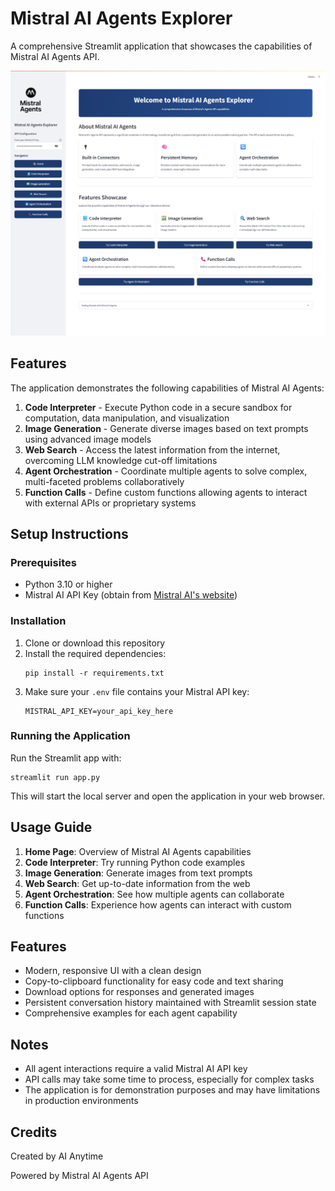 # Mistral AI Agents Explorer

A comprehensive Streamlit application that showcases the capabilities of Mistral AI Agents API.

![Mistral AI Agents](./mistral%20ai%20agents.png)

## Features

The application demonstrates the following capabilities of Mistral AI Agents:

1. **Code Interpreter** - Execute Python code in a secure sandbox for computation, data manipulation, and visualization
2. **Image Generation** - Generate diverse images based on text prompts using advanced image models
3. **Web Search** - Access the latest information from the internet, overcoming LLM knowledge cut-off limitations
4. **Agent Orchestration** - Coordinate multiple agents to solve complex, multi-faceted problems collaboratively
5. **Function Calls** - Define custom functions allowing agents to interact with external APIs or proprietary systems

## Setup Instructions

### Prerequisites

- Python 3.10 or higher
- Mistral AI API Key (obtain from [Mistral AI's website](https://mistral.ai))

### Installation

1. Clone or download this repository
2. Install the required dependencies:
   ```
   pip install -r requirements.txt
   ```
3. Make sure your `.env` file contains your Mistral API key:
   ```
   MISTRAL_API_KEY=your_api_key_here
   ```

### Running the Application

Run the Streamlit app with:

```
streamlit run app.py
```

This will start the local server and open the application in your web browser.

## Usage Guide

1. **Home Page**: Overview of Mistral AI Agents capabilities
2. **Code Interpreter**: Try running Python code examples
3. **Image Generation**: Generate images from text prompts
4. **Web Search**: Get up-to-date information from the web
5. **Agent Orchestration**: See how multiple agents can collaborate
6. **Function Calls**: Experience how agents can interact with custom functions

## Features

- Modern, responsive UI with a clean design
- Copy-to-clipboard functionality for easy code and text sharing
- Download options for responses and generated images
- Persistent conversation history maintained with Streamlit session state
- Comprehensive examples for each agent capability

## Notes

- All agent interactions require a valid Mistral AI API key
- API calls may take some time to process, especially for complex tasks
- The application is for demonstration purposes and may have limitations in production environments

## Credits

Created by AI Anytime

Powered by Mistral AI Agents API
